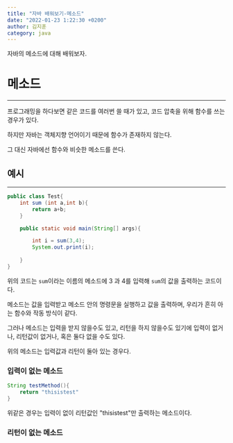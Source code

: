 ```yaml
---
title: "자바 배워보기-메소드"
date: "2022-01-23 1:22:30 +0200"
author: 김지훈
category: java
---
```


자바의 메소드에 대해 배워보자.


메소드
===
***
프로그래밍을 하다보면 같은 코드를 여러번 쓸 때가 있고, 코드 압축을 위해 함수를 쓰는 경우가 있다.

하지만 자바는 객체지향 언어이기 때문에 함수가 존재하지 않는다.

그 대신 자바에선 함수와 비슷한 메소드를 쓴다.

예시
---
***
```java
public class Test{
    int sum (int a,int b){
        return a+b;
    }

    public static void main(String[] args){

        int i = sum(3,4);
        System.out.print(i);
        
    }
}
```
위의 코드는 ```sum```이라는 이름의 메소드에 3 과 4를 입력해 ```sum```의 값을 출력하는 코드이다.


메소드는 값을 입력받고 메소드 안의 명령문을 실행하고 값을 출력하며, 우리가 흔히 아는 함수와 작동 방식이 같다.

그러나 메소드는 입력을 받지 않을수도 있고, 리턴을 하지 않을수도 있기에 입력이 없거나, 리턴값이 없거나, 혹은 둘다 없을 수도 있다.

위의 메소드는 입력값과 리턴이 둘아 있는 경우다.

### 입력이 없는 메소드

```java
String testMethod(){
    return "thisistest"
}
```

위같은 경우는 입력이 없이 리턴값인 "thisistest"만 출력하는 메소드이다.

### 리턴이 없는 메소드

```java

```
